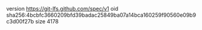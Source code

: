 version https://git-lfs.github.com/spec/v1
oid sha256:4bcbfc3660209bfd39badac25849ba07a14bca160259f90560e09b9c3d00f27b
size 4178

